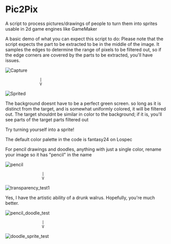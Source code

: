 # Pic2Pix
A script to process pictures/drawings of people to turn them into sprites usable in 2d game engines like GameMaker

A basic demo of what you can expect this script to do: Please note that the script expects the part to be extracted to be in the middle of the image. It samples the edges to determine the range of pixels to be filtered out, so if the edge corners are covered by the parts to be extracted, you'll have issues. 

![Capture](https://github.com/user-attachments/assets/f42106d4-6e55-43ad-862d-7c9b2c042f8d)

                   |
                   V

![Sprited](https://github.com/user-attachments/assets/d283df28-e98f-4853-8a27-423b38e56d84)

The background doesnt have to be a perfect green screen. so long as it is distinct from the target, and is somewhat uniformly colored, it will be filtered out. The target shouldnt be similar in color to the background; if it is, you'll see parts of the target parts filtered out

Try turning yourself into a sprite!

The default color palette in the code is fantasy24 on Lospec

For pencil drawings and doodles, anything with just a single color, rename your image so it has "pencil" in the name




![pencil](https://github.com/user-attachments/assets/753184c0-213a-484b-8861-07df3b8e1393)

                    |
                    V
                    
![transparency_test1](https://github.com/user-attachments/assets/a2960f1f-469b-41dd-bac9-1d35b7fd29fc)

Yes, I have the artistic ability of a drunk walrus. Hopefully, you're much better.



![pencil_doodle_test](https://github.com/user-attachments/assets/12b30a75-5df4-45a3-9a43-a7dd46a00de9)

                    |
                    V

![doodle_sprite_test](https://github.com/user-attachments/assets/54e31279-f008-4f2b-996f-c14a3b52617e)

